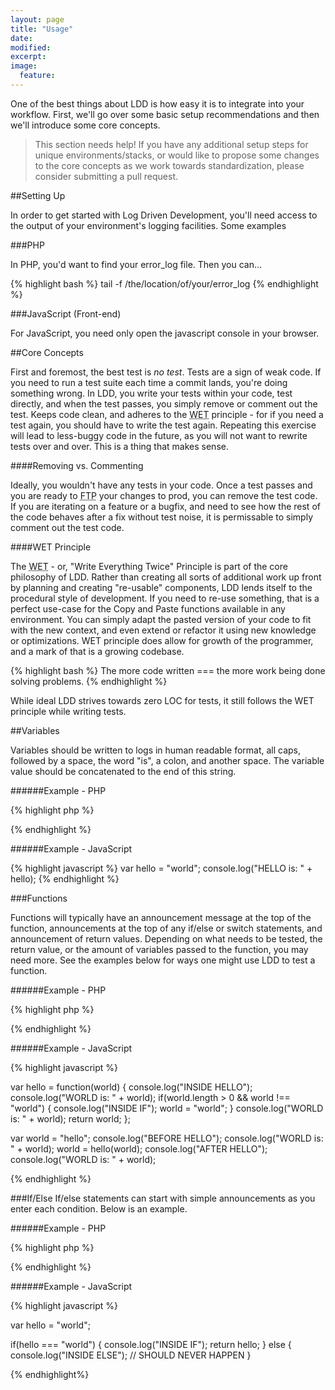 ```yaml
---
layout: page
title: "Usage"
date: 
modified:
excerpt:
image:
  feature:
---
```


One of the best things about LDD is how easy it is to integrate into your workflow. First, we'll go over some basic setup recommendations and then we'll introduce some core concepts. 

> This section needs help! If you have any additional setup steps for unique environments/stacks, or would like to propose some changes to the core concepts as we work towards standardization, please consider submitting a pull request.

##Setting Up

In order to get started with Log Driven Development, you'll need access to the output of your environment's logging facilities. Some examples

###PHP

In PHP, you'd want to find your error_log file. Then you can...

{% highlight bash %}
tail -f /the/location/of/your/error_log
{% endhighlight %}

###JavaScript (Front-end)

For JavaScript, you need only open the javascript console in your browser. 

##Core Concepts

First and foremost, the best test is *no test*. Tests are a sign of weak code. If you need to run a test suite each time a commit lands, you're doing something wrong. In LDD, you write your tests within your code, test directly, and when the test passes, you simply remove or comment out the test. Keeps code clean, and adheres to the <abbr title="Write Everything Twice">WET</abbr> principle - for if you need a test again, you should have to write the test again. Repeating this exercise will lead to less-buggy code in the future, as you will not want to rewrite tests over and over. This is a thing that makes sense.

####Removing vs. Commenting

Ideally, you wouldn't have any tests in your code. Once a test passes and you are ready to <abbr title="Filezilla">FTP</abbr> your changes to prod, you can remove the test code. If you are iterating on a feature or a bugfix, and need to see how the rest of the code behaves after a fix without test noise, it is permissable to simply comment out the test code.

####WET Principle

The <abbr title="Write Everything Twice">WET</abbr> - or, "Write Everything Twice" Principle is part of the core philosophy of LDD. Rather than creating all sorts of additional work up front by planning and creating "re-usable" components, LDD lends itself to the procedural style of development. If you need to re-use something, that is a perfect use-case for the Copy and Paste functions available in any environment. You can simply adapt the pasted version of your code to fit with the new context, and even extend or refactor it using new knowledge or optimizations. WET principle does allow for growth of the programmer, and a mark of that is a growing codebase.

{% highlight bash %}
The more code written === the more work being done solving problems.
{% endhighlight %}

While ideal LDD strives towards zero LOC for tests, it still follows the WET principle while writing tests. 

##Variables

Variables should be written to logs in human readable format, all caps, followed by a space, the word "is", a colon, and another space. The variable value should be concatenated to the end of this string.

######Example - PHP

{% highlight php %}
<?php
$hello = "world";
error_log("HELLO is: " . $hello);
?>
{% endhighlight %}

######Example - JavaScript

{% highlight javascript %}
var hello = "world";
console.log("HELLO is: " + hello);
{% endhighlight %}

###Functions

Functions will typically have an announcement message at the top of the function, announcements at the top of any if/else or switch statements, and announcement of return values. Depending on what needs to be tested, the return value, or the amount of variables passed to the function, you may need more. See the examples below for ways one might use LDD to test a function.

######Example - PHP

{% highlight php %}
<?php
function hello($world) {
  error_log("INSIDE HELLO");
	error_log("WORLD is: " . $world);
	if(!empty($world) && $world !== "world") {
	  error_log("INSIDE IF");
          $world = 'world';
  }
  error_log("WORLD is: " . $world);
  return $world;
}

$world = "hello";
error_log("BEFORE HELLO");
error_log("WORLD is: " . $world);
$world = hello($world);
error_log("AFTER HELLO");
error_log("WORLD is: " . $world);
?>
{% endhighlight %}

######Example - JavaScript

{% highlight javascript %}

var hello = function(world) {
  console.log("INSIDE HELLO");
  console.log("WORLD is: " + world);
  if(world.length > 0 && world !== "world") {
    console.log("INSIDE IF");
    world = "world";
  }
  console.log("WORLD is: " + world);
  return world;
};

var world = "hello";
console.log("BEFORE HELLO");
console.log("WORLD is: " + world);
world = hello(world);
console.log("AFTER HELLO");
console.log("WORLD is: " + world);

{% endhighlight %}


###If/Else
If/else statements can start with simple announcements as you enter each condition. Below is an example.

######Example - PHP

{% highlight php %}
<?php
$hello = "world";

if($hello === "world") {
	error_log("INSIDE IF");
	return $hello;
} else {
	error_log("INSIDE ELSE");
	// SHOULD NEVER HAPPEN
}
?>
{% endhighlight %}

######Example - JavaScript

{% highlight javascript %}

var hello = "world";

if(hello === "world") {
	console.log("INSIDE IF");
	return hello;
} else {
	console.log("INSIDE ELSE");
	// SHOULD NEVER HAPPEN
}

{% endhighlight%}